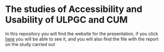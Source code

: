 # The studies of Accessibility and Usability of ULPGC and CUM

In this repository you will find the website for the presentation, if you click [here](https://manuel19t.github.io/AccessibilityUsability/) you will be able to see it, and you will also find the file with the report on the study carried out
